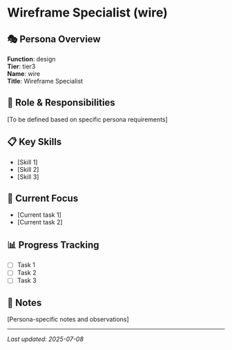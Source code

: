 # Wireframe Specialist (wire)

## 🎭 **Persona Overview**
**Function**: design  
**Tier**: tier3  
**Name**: wire  
**Title**: Wireframe Specialist

## 🎯 **Role & Responsibilities**
[To be defined based on specific persona requirements]

## 📋 **Key Skills**
- [Skill 1]
- [Skill 2]
- [Skill 3]

## 🚀 **Current Focus**
- [Current task 1]
- [Current task 2]

## 📊 **Progress Tracking**
- [ ] Task 1
- [ ] Task 2
- [ ] Task 3

## 📝 **Notes**
[Persona-specific notes and observations]

---
*Last updated: 2025-07-08*

